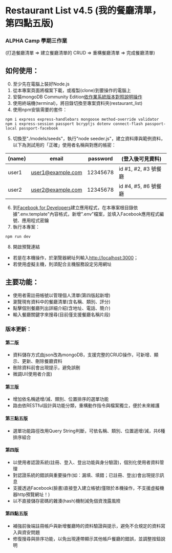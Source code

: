 # Restaurant List v4.5 (我的餐廳清單，第四點五版)

### ALPHA Camp 學期三作業
(打造餐廳清單 => 建立餐廳清單的 CRUD => 重構餐廳清單 => 完成餐廳清單)

## 如何使用：
0. 至少先在電腦上裝好Node.js
1. 從本專案頁面將檔案下載，或複製(clone)到要操作的電腦上
2. 安裝mongoDB Community Edition[依作業系統版本對照說明操作](https://docs.mongodb.com/manual/administration/install-community/)
3. 使用終端機(terminal)，將目錄切換至專案資料夾(restaurant_list)
4. 使用npm安裝需要的套件：
```
npm i express express-handlebars mongoose method-override validator
npm i express-session passport bcryptjs dotenv connect-flash passport-local passport-facebook
```
5. 切換至"./models/seeds"，執行"node seeder.js"，建立資料庫與範例資料，以下為測試用的「正確」使用者名稱與對應的帳密：

|(name) | email              | password | (登入後可見資料)     |
| ------| -------------------| ---------| --------------------|
| user1 | user1@example.com  | 12345678 | id #1, #2, #3 號餐廳 |
| user2 | user2@example.com  | 12345678 | id #4, #5, #6 號餐廳 |
6. 到[Facebook for Developers](https://developers.facebook.com/)建立應用程式，在本專案根目錄依據".env.template"內容格式，新增".env"檔案，並填入Facebook應用程式編號、應用程式密鑰
7. 執行本專案：
```
npm run dev
```
8. 開啟預覽連結
- 若是在本機操作，於瀏覽器網址列輸入[http://localhost:3000](http://localhost:3000)；
- 若使用虛擬主機，則須配合主機服務設定另用網址

## 主要功能：
- 使用者需註冊帳號以管理個人清單(第四版起新增)
- 瀏覽現有資料中的餐廳清單(含名稱、類別、評分)
- 點擊個別餐廳列出詳細介紹(含地址、電話、簡介)
- 輸入餐廳關鍵字來搜尋(目前僅支援餐廳名稱片段)

### 版本更新：
#### 第二版
- 資料儲存方式由json改為mongoDB，支援完整的CRUD操作，可新增、顯示、更新、刪除餐廳資料
- 刪除資料前會出現提示，避免誤刪
- 微調UI(使用者介面)
#### 第三版
- 增加依名稱遞增/減、類別、位置排序的選單功能
- 路由依RESTful設計與功能分類，重構動作指令與檔案獨立，便於未來維護
#### 第三點五版
- 選單功能路徑改用Query String判斷，可依名稱、類別、位置遞增/減，共6種排序組合
#### 第四版
- 以使用者認證系統(註冊、登入、登出功能與身分驗證)，個別化使用者資料管理
- 對認證系統的錯誤與重要操作(如：漏填、填錯；已註冊、登出)會出現提示訊息
- 支援透過Facebook(臉書)直接登入建立帳號(僅限於本機操作，不支援虛擬機器http預覽網址！)
- 以不直接儲存密碼的雜湊(hash)機制減免個資洩露風險
#### 第四點五版
- 補強前後端註冊帳戶與新增餐廳時的資料驗證與提示，避免不合規定的資料寫入與資安問題
- 修復搜尋與排序功能，以免出現連帶顯示其他帳戶餐廳的錯誤，並調整按鈕說明